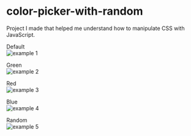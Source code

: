 # color-picker-with-random
Project I made that helped me understand how to manipulate CSS with JavaScript.

Default  
![example 1](https://github.com/user-attachments/assets/49312c09-d9a2-4a8c-93a4-ddedbd010580)

Green  
![example 2](https://github.com/user-attachments/assets/9e4e5c6f-57e6-462c-9b72-97eddc3661af)

Red  
![example 3](https://github.com/user-attachments/assets/eb6a2f9e-61b8-4c8f-ae5b-411e5d3c2afd)

Blue  
![example 4](https://github.com/user-attachments/assets/b073ce5d-6f88-41cf-b676-a932d63d38e9)

Random  
![example 5](https://github.com/user-attachments/assets/51165f99-7e8a-4e5e-86be-e6c76c72a8a2)
